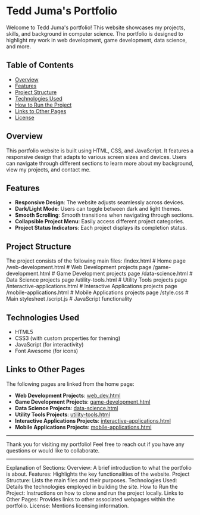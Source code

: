 # Tedd Juma's Portfolio

Welcome to Tedd Juma's portfolio! This website showcases my projects, skills, and background in computer science. The portfolio is designed to highlight my work in web development, game development, data science, and more.

## Table of Contents

- [Overview](#overview)
- [Features](#features)
- [Project Structure](#project-structure)
- [Technologies Used](#technologies-used)
- [How to Run the Project](#how-to-run-the-project)
- [Links to Other Pages](#links-to-other-pages)
- [License](#license)

## Overview

This portfolio website is built using HTML, CSS, and JavaScript. It features a responsive design that adapts to various screen sizes and devices. Users can navigate through different sections to learn more about my background, view my projects, and contact me.

## Features

- **Responsive Design**: The website adjusts seamlessly across devices.
- **Dark/Light Mode**: Users can toggle between dark and light themes.
- **Smooth Scrolling**: Smooth transitions when navigating through sections.
- **Collapsible Project Menu**: Easily access different project categories.
- **Project Status Indicators**: Each project displays its completion status.

## Project Structure

The project consists of the following main files:
/index.html # Home page
/web-development.html # Web Development projects page
/game-development.html # Game Development projects page
/data-science.html # Data Science projects page
/utility-tools.html # Utility Tools projects page
/interactive-applications.html # Interactive Applications projects page
/mobile-applications.html # Mobile Applications projects page
/style.css # Main stylesheet
/script.js # JavaScript functionality


## Technologies Used

- HTML5
- CSS3 (with custom properties for theming)
- JavaScript (for interactivity)
- Font Awesome (for icons)

## Links to Other Pages

The following pages are linked from the home page:

- **Web Development Projects**: [web_dev.html](web-dev.html)
- **Game Development Projects**: [game-development.html](game-development.html)
- **Data Science Projects**: [data-science.html](data-science.html)
- **Utility Tools Projects**: [utility-tools.html](utility-tools.html)
- **Interactive Applications Projects**: [interactive-applications.html](interactive-applications.html)
- **Mobile Applications Projects**: [mobile-applications.html](mobile-applications.html)

---

Thank you for visiting my portfolio! Feel free to reach out if you have any questions or would like to collaborate.

---

Explanation of Sections:
Overview: A brief introduction to what the portfolio is about.
Features: Highlights the key functionalities of the website.
Project Structure: Lists the main files and their purposes.
Technologies Used: Details the technologies employed in building the site.
How to Run the Project: Instructions on how to clone and run the project locally.
Links to Other Pages: Provides links to other associated webpages within the portfolio.
License: Mentions licensing information.
